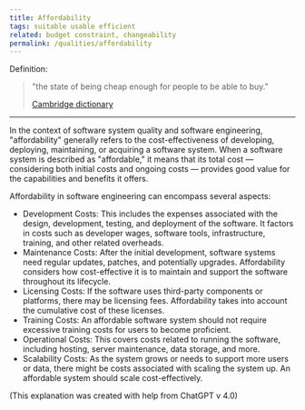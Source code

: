 ```yaml
---
title: Affordability
tags: suitable usable efficient
related: budget constraint, changeability
permalink: /qualities/affordability
---
```


Definition: 

>"the state of being cheap enough for people to be able to buy." 
>
>[Cambridge dictionary](https://dictionary.cambridge.org/dictionary/english/affordability)

<hr class="with-no-margin"/>

In the context of software system quality and software engineering, "affordability" generally refers to the cost-effectiveness of developing, deploying, maintaining, or acquiring a software system. When a software system is described as "affordable," it means that its total cost — considering both initial costs and ongoing costs — provides good value for the capabilities and benefits it offers.

Affordability in software engineering can encompass several aspects:
* Development Costs: This includes the expenses associated with the design, development, testing, and deployment of the software. It factors in costs such as developer wages, software tools, infrastructure, training, and other related overheads.
* Maintenance Costs: After the initial development, software systems need regular updates, patches, and potentially upgrades. Affordability considers how cost-effective it is to maintain and support the software throughout its lifecycle.
* Licensing Costs: If the software uses third-party components or platforms, there may be licensing fees. Affordability takes into account the cumulative cost of these licenses.
* Training Costs: An affordable software system should not require excessive training costs for users to become proficient.
* Operational Costs: This covers costs related to running the software, including hosting, server maintenance, data storage, and more.
* Scalability Costs: As the system grows or needs to support more users or data, there might be costs associated with scaling the system up. An affordable system should scale cost-effectively.

(This explanation was created with help from ChatGPT v 4.0)